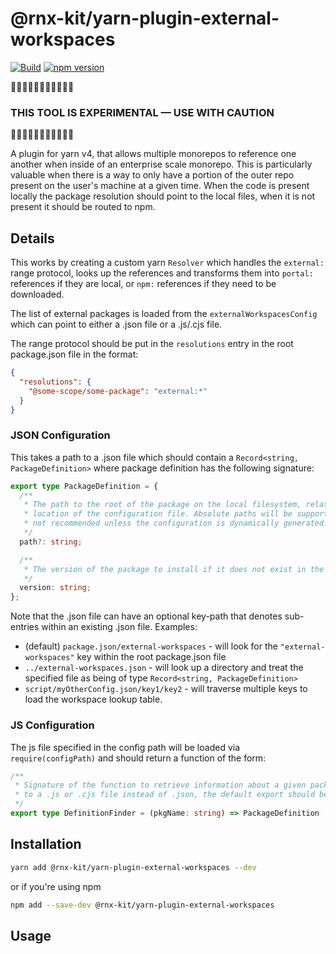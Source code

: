 <!-- We recommend an empty change log entry for a new package: `yarn change --empty` -->

# @rnx-kit/yarn-plugin-external-workspaces

[![Build](https://github.com/microsoft/rnx-kit/actions/workflows/build.yml/badge.svg)](https://github.com/microsoft/rnx-kit/actions/workflows/build.yml)
[![npm version](https://img.shields.io/npm/v/@rnx-kit/yarn-plugin-external-workspaces)](https://www.npmjs.com/package/@rnx-kit/yarn-plugin-external-workspaces)

🚧🚧🚧🚧🚧🚧🚧🚧🚧🚧🚧

### THIS TOOL IS EXPERIMENTAL — USE WITH CAUTION

🚧🚧🚧🚧🚧🚧🚧🚧🚧🚧🚧

A plugin for yarn v4, that allows multiple monorepos to reference one another
when inside of an enterprise scale monorepo. This is particularly valuable when
there is a way to only have a portion of the outer repo present on the user's
machine at a given time. When the code is present locally the package resolution
should point to the local files, when it is not present it should be routed to
npm.

## Details

This works by creating a custom yarn `Resolver` which handles the `external:`
range protocol, looks up the references and transforms them into `portal:`
references if they are local, or `npm:` references if they need to be
downloaded.

The list of external packages is loaded from the `externalWorkspacesConfig`
which can point to either a .json file or a .js/.cjs file.

The range protocol should be put in the `resolutions` entry in the root
package.json file in the format:

```json
{
  "resolutions": {
    "@some-scope/some-package": "external:*"
  }
}
```

### JSON Configuration

This takes a path to a .json file which should contain a
`Record<string, PackageDefinition>` where package definition has the following
signature:

```ts
export type PackageDefinition = {
  /**
   * The path to the root of the package on the local filesystem, relative to the
   * location of the configuration file. Absolute paths will be supported but are are
   * not recommended unless the configuration is dynamically generated.
   */
  path?: string;

  /**
   * The version of the package to install if it does not exist in the local file system.
   */
  version: string;
};
```

Note that the .json file can have an optional key-path that denotes sub-entries
within an existing .json file. Examples:

- (default) `package.json/external-workspaces` - will look for the
  `"external-workspaces"` key within the root package.json file
- `../external-workspaces.json` - will look up a directory and treat the
  specified file as being of type `Record<string, PackageDefinition>`
- `script/myOtherConfig.json/key1/key2` - will traverse multiple keys to load
  the workspace lookup table.

### JS Configuration

The js file specified in the config path will be loaded via
`require(configPath)` and should return a function of the form:

```ts
/**
 * Signature of the function to retrieve information about a given package. If the configuration setting routes
 * to a .js or .cjs file instead of .json, the default export should be a function of this signature.
 */
export type DefinitionFinder = (pkgName: string) => PackageDefinition | null;
```

## Installation

```sh
yarn add @rnx-kit/yarn-plugin-external-workspaces --dev
```

or if you're using npm

```sh
npm add --save-dev @rnx-kit/yarn-plugin-external-workspaces
```

## Usage
